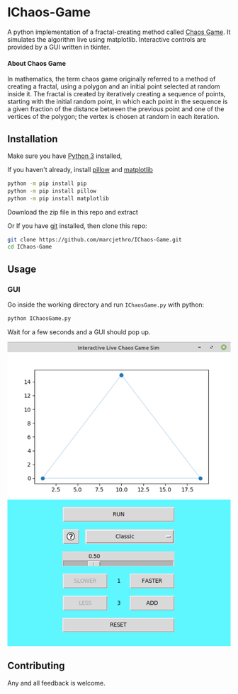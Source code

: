 # IChaos-Game

A python implementation of a fractal-creating method called [Chaos Game](https://en.wikipedia.org/wiki/Chaos_game). 
It simulates the algorithm live using matplotlib. Interactive controls are provided by a GUI written in tkinter.

#### About Chaos Game

In mathematics, the term chaos game originally referred to a method of creating a fractal, using a polygon and an initial point selected at random inside it. The fractal is created by iteratively creating a sequence of points, starting with the initial random point, in which each point in the sequence is a given fraction of the distance between the previous point and one of the vertices of the polygon; the vertex is chosen at random in each iteration.

## Installation

Make sure you have [Python 3](https://www.python.org/downloads/) installed,

If you haven't already, install [pillow](https://pypi.org/project/Pillow/) and [matplotlib](https://pypi.org/project/matplotlib/)
```bash
python -m pip install pip
python -m pip install pillow
python -m pip install matplotlib
```
Download the zip file in this repo and extract

Or If you have [git](https://github.com/git-guides/install-git) installed, then clone this repo:

```bash
git clone https://github.com/marcjethro/IChaos-Game.git
cd IChaos-Game
```

## Usage
### GUI
Go inside the working directory and run `IChaosGame.py` with python:
```bash
python IChaosGame.py
```
Wait for a few seconds and a GUI should pop up.

![Gui Picture](gui_pic.png)

## Contributing
Any and all feedback is welcome.
